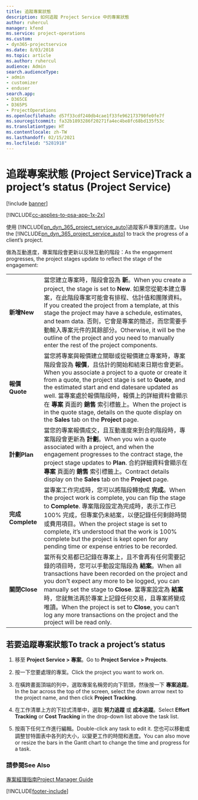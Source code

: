 ```yaml
---
title: 追蹤專案狀態
description: 如何追蹤 Project Service 中的專案狀態
author: ruhercul
manager: kfend
ms.service: project-operations
ms.custom:
- dyn365-projectservice
ms.date: 8/03/2018
ms.topic: article
ms.author: ruhercul
audience: Admin
search.audienceType:
- admin
- customizer
- enduser
search.app:
- D365CE
- D365PS
- ProjectOperations
ms.openlocfilehash: d57f33cdf240db4cae1f33fe962173790fe0fe7f
ms.sourcegitcommit: fa32b1893286f20271fa4ec4be8fc68bd135f53c
ms.translationtype: HT
ms.contentlocale: zh-TW
ms.lasthandoff: 02/15/2021
ms.locfileid: "5281918"
---
```

# <a name="track-a-projects-status-project-service"></a><span data-ttu-id="549b5-103">追蹤專案狀態 (Project Service)</span><span class="sxs-lookup"><span data-stu-id="549b5-103">Track a project’s status (Project Service)</span></span>

[!include [banner](../includes/psa-now-project-operations.md)]

[!INCLUDE[cc-applies-to-psa-app-1x-2x](../includes/cc-applies-to-psa-app-1x-2x.md)]

<span data-ttu-id="549b5-104">使用 [!INCLUDE[pn_dyn_365_project_service_auto](../includes/pn-dyn-365-project-service-auto.md)]追蹤客戶專案的進度。</span><span class="sxs-lookup"><span data-stu-id="549b5-104">Use the [!INCLUDE[pn_dyn_365_project_service_auto](../includes/pn-dyn-365-project-service-auto.md)] to track the progress of a client’s project.</span></span>  

<span data-ttu-id="549b5-105">做為互動進度，專案階段會更新以反映互動的階段：</span><span class="sxs-lookup"><span data-stu-id="549b5-105">As the engagement progresses, the project stages update to reflect the stage of the engagement:</span></span>  


|              |                                                                                                                                                                                                                                                                                                  |
|--------------|--------------------------------------------------------------------------------------------------------------------------------------------------------------------------------------------------------------------------------------------------------------------------------------------------|
|   <span data-ttu-id="549b5-106">**新增**</span><span class="sxs-lookup"><span data-stu-id="549b5-106">**New**</span></span>    | <span data-ttu-id="549b5-107">當您建立專案時，階段會設為 **新**。</span><span class="sxs-lookup"><span data-stu-id="549b5-107">When you create a project, the stage is set to **New**.</span></span> <span data-ttu-id="549b5-108">如果您從範本建立專案，在此階段專案可能會有排程、估計值和團隊資料。</span><span class="sxs-lookup"><span data-stu-id="549b5-108">If you created the project from a template, at this stage the project may have a schedule, estimates, and team data.</span></span> <span data-ttu-id="549b5-109">否則，它會是專案的簡述，而您需要手動輸入專案元件的其餘部分。</span><span class="sxs-lookup"><span data-stu-id="549b5-109">Otherwise, it will be the outline of the project and you need to manually enter the rest of the project components.</span></span> |
|  <span data-ttu-id="549b5-110">**報價**</span><span class="sxs-lookup"><span data-stu-id="549b5-110">**Quote**</span></span>   |      <span data-ttu-id="549b5-111">當您將專案與報價建立關聯或從報價建立專案時，專案階段會設為 **報價**，且估計的開始和結束日期也會更新。</span><span class="sxs-lookup"><span data-stu-id="549b5-111">When you associate a project to a quote or create it from a quote, the project stage is set to **Quote**, and the estimated start and end datesare updated as well.</span></span> <span data-ttu-id="549b5-112">當專案處於報價階段時，報價上的詳細資料會顯示在 **專案** 頁面的 **銷售** 索引標籤上。</span><span class="sxs-lookup"><span data-stu-id="549b5-112">When the project is in the quote stage, details on the quote display on the **Sales** tab on the **Project** page.</span></span>      |
|   <span data-ttu-id="549b5-113">**計劃**</span><span class="sxs-lookup"><span data-stu-id="549b5-113">**Plan**</span></span>   |                                     <span data-ttu-id="549b5-114">當您的專案報價成交，且互動進度來到合約階段時，專案階段會更新為 **計劃**。</span><span class="sxs-lookup"><span data-stu-id="549b5-114">When you win a quote associated with a project, and when the engagement progresses to the contract stage, the project stage updates to **Plan**.</span></span> <span data-ttu-id="549b5-115">合約詳細資料會顯示在 **專案** 頁面的 **銷售** 索引標籤上。</span><span class="sxs-lookup"><span data-stu-id="549b5-115">Contract details display on the **Sales** tab on the **Project** page.</span></span>                                      |
| <span data-ttu-id="549b5-116">**完成**</span><span class="sxs-lookup"><span data-stu-id="549b5-116">**Complete**</span></span> |                    <span data-ttu-id="549b5-117">當專案工作完成時，您可以將階段轉換成 **完成**。</span><span class="sxs-lookup"><span data-stu-id="549b5-117">When the project work is complete, you can flip the stage to **Complete**.</span></span> <span data-ttu-id="549b5-118">專案階段設定為完成時，表示工作已 100% 完成，但專案仍未結案，以便記錄任何剩餘時間或費用項目。</span><span class="sxs-lookup"><span data-stu-id="549b5-118">When the project stage is set to complete, it’s understood that the work is 100% complete but the project is kept open for any pending time or expense entries to be recorded.</span></span>                     |
|  <span data-ttu-id="549b5-119">**關閉**</span><span class="sxs-lookup"><span data-stu-id="549b5-119">**Close**</span></span>   |           <span data-ttu-id="549b5-120">當所有交易都已記錄在專案上，且不會再有任何需要記錄的項目時，您可以手動設定階段為 **結案**。</span><span class="sxs-lookup"><span data-stu-id="549b5-120">When all transactions have been recorded on the project and you don't expect any more to be logged, you can manually set the stage to **Close**.</span></span> <span data-ttu-id="549b5-121">當專案設定為 **結案** 時，您就無法再於專案上記錄任何交易，且專案將變成唯讀。</span><span class="sxs-lookup"><span data-stu-id="549b5-121">When the project is set to **Close**, you can’t log any more transactions on the project and the project will be read only.</span></span>           |

## <a name="to-track-a-projects-status"></a><span data-ttu-id="549b5-122">若要追蹤專案狀態</span><span class="sxs-lookup"><span data-stu-id="549b5-122">To track a project’s status</span></span>  

1.  <span data-ttu-id="549b5-123">移至 **Project Service > 專案**。</span><span class="sxs-lookup"><span data-stu-id="549b5-123">Go to **Project Service > Projects**.</span></span>  

2.  <span data-ttu-id="549b5-124">按一下您要處理的專案。</span><span class="sxs-lookup"><span data-stu-id="549b5-124">Click the project you want to work on.</span></span>  

3.  <span data-ttu-id="549b5-125">在橫跨畫面頂端的列中，選取專案名稱旁的向下箭頭，然後按一下 **專案追蹤**。</span><span class="sxs-lookup"><span data-stu-id="549b5-125">In the bar across the top of the screen, select the down arrow next to the project name, and then click **Project Tracking**.</span></span>  

4.  <span data-ttu-id="549b5-126">在工作清單上方的下拉式清單中，選取 **努力追蹤** 或 **成本追蹤**。</span><span class="sxs-lookup"><span data-stu-id="549b5-126">Select **Effort Tracking** or **Cost Tracking** in the drop-down list above the task list.</span></span>  

5.  <span data-ttu-id="549b5-127">按兩下任何工作進行編輯。</span><span class="sxs-lookup"><span data-stu-id="549b5-127">Double-click any task to edit it.</span></span> <span data-ttu-id="549b5-128">您也可以移動或調整甘特圖表中各列的大小，以變更工作的時間和進度。</span><span class="sxs-lookup"><span data-stu-id="549b5-128">You can also move or resize the bars in the Gantt chart to change the time and progress for a task.</span></span>  

### <a name="see-also"></a><span data-ttu-id="549b5-129">請參閱</span><span class="sxs-lookup"><span data-stu-id="549b5-129">See Also</span></span>  
 [<span data-ttu-id="549b5-130">專案經理指南</span><span class="sxs-lookup"><span data-stu-id="549b5-130">Project Manager Guide</span></span>](../psa/project-manager-guide.md)


[!INCLUDE[footer-include](../includes/footer-banner.md)]